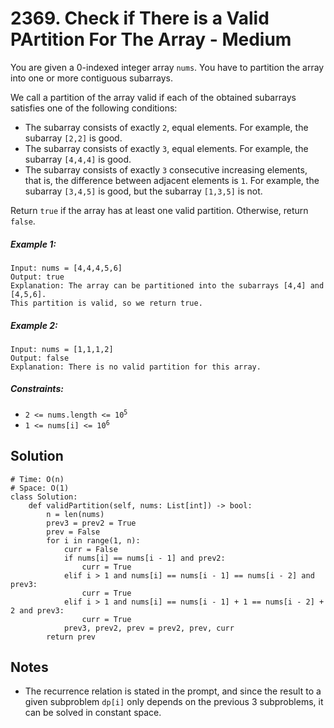 # 2369. Check if There is a Valid PArtition For The Array - Medium

You are given a 0-indexed integer array `nums`. You have to partition the array into one or more contiguous subarrays.

We call a partition of the array valid if each of the obtained subarrays satisfies one of the following conditions:

- The subarray consists of exactly `2`, equal elements. For example, the subarray `[2,2]` is good.
- The subarray consists of exactly `3`, equal elements. For example, the subarray `[4,4,4]` is good.
- The subarray consists of exactly `3` consecutive increasing elements, that is, the difference between adjacent elements is `1`. For example, the subarray `[3,4,5]` is good, but the subarray `[1,3,5]` is not.

Return `true` if the array has at least one valid partition. Otherwise, return `false`.

##### Example 1:

```
Input: nums = [4,4,4,5,6]
Output: true
Explanation: The array can be partitioned into the subarrays [4,4] and [4,5,6].
This partition is valid, so we return true.
```

##### Example 2:

```
Input: nums = [1,1,1,2]
Output: false
Explanation: There is no valid partition for this array.
```

##### Constraints:

- <code>2 <= nums.length <= 10<sup>5</sup></code>
- <code>1 <= nums[i] <= 10<sup>6</sup></code>

## Solution

```
# Time: O(n)
# Space: O(1)
class Solution:
    def validPartition(self, nums: List[int]) -> bool:
        n = len(nums)
        prev3 = prev2 = True
        prev = False
        for i in range(1, n):
            curr = False
            if nums[i] == nums[i - 1] and prev2:
                curr = True
            elif i > 1 and nums[i] == nums[i - 1] == nums[i - 2] and prev3:
                curr = True
            elif i > 1 and nums[i] == nums[i - 1] + 1 == nums[i - 2] + 2 and prev3:
                curr = True
            prev3, prev2, prev = prev2, prev, curr
        return prev
```

## Notes
- The recurrence relation is stated in the prompt, and since the result to a given subproblem `dp[i]` only depends on the previous 3 subproblems, it can be solved in constant space.